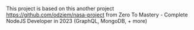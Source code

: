This project is based on this another project https://github.com/odziem/nasa-project from Zero To Mastery - Complete NodeJS Developer in 2023 (GraphQL, MongoDB, + more)
